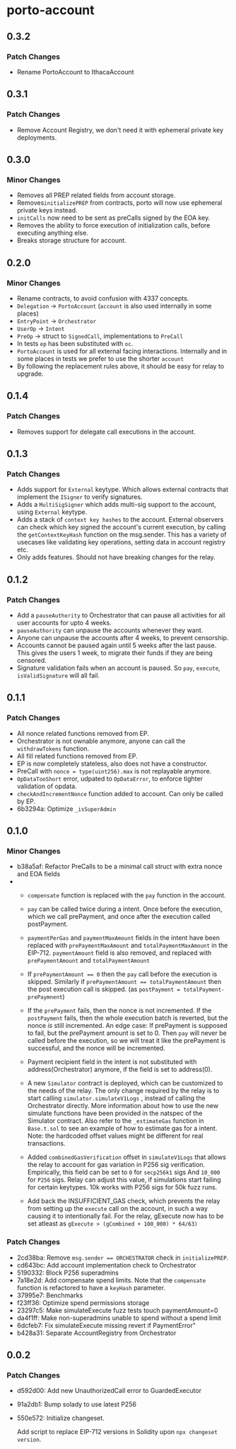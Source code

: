 # porto-account

## 0.3.2

### Patch Changes

- Rename PortoAccount to IthacaAccount

## 0.3.1

### Patch Changes

- Remove Account Registry, we don't need it with ephemeral private key deployments.

## 0.3.0

### Minor Changes

- Removes all PREP related fields from account storage.
- Removes`initializePREP` from contracts, porto will now use ephemeral private keys instead.
- `initCalls` now need to be sent as preCalls signed by the EOA key.
- Removes the ability to force execution of initialization calls, before executing anything else.
- Breaks storage structure for account.

## 0.2.0

### Minor Changes

- Rename contracts, to avoid confusion with 4337 concepts.
- `Delegation` -> `PortoAccount` (`account` is also used internally in some places)
- `EntryPoint` -> `Orchestrator`
- `UserOp` -> `Intent`
- `PreOp` -> struct to `SignedCall`, implementations to `PreCall`
- In tests `ep` has been substituted with `oc`.
- `PortoAccount` is used for all external facing interactions.
  Internally and in some places in tests we prefer to use the shorter `account`
- By following the replacement rules above, it should be easy for relay to upgrade.

## 0.1.4

### Patch Changes

- Removes support for delegate call executions in the account.

## 0.1.3

### Patch Changes

- Adds support for `External` keytype. Which allows external contracts that implement the `ISigner`
  to verify signatures.
- Adds a `MultiSigSigner` which adds multi-sig support to the account, using `External` keytype.
- Adds a stack of `context key hashes` to the account. External observers can check which key signed
  the account's current execution, by calling the `getContextKeyHash` function on the msg.sender.
  This has a variety of usecases like validating key operations, setting data in account registry etc.
- Only adds features. Should not have breaking changes for the relay.

## 0.1.2

### Patch Changes

- Add a `pauseAuthority` to Orchestrator that can pause all activities for all user accounts for upto 4 weeks.
- `pauseAuthority` can unpause the accounts whenever they want.
- Anyone can unpause the accounts after 4 weeks, to prevent censorship.
- Accounts cannot be paused again until 5 weeks after the last pause.
  This gives the users 1 week, to migrate their funds if they are being censored.
- Signature validation fails when an account is paused. So `pay`, `execute`, `isValidSignature` will all fail.

## 0.1.1

### Patch Changes

- All nonce related functions removed from EP.
- Orchestrator is not ownable anymore, anyone can call the `withdrawTokens` function.
- All fill related functions removed from EP.
- EP is now completely stateless, also does not have a constructor.
- PreCall with `nonce = type(uint256).max` is not replayable anymore.
- `OpDataTooShort` error, udpated to `OpDataError`, to enforce tighter validation of opdata.
- `checkAndIncrementNonce` function added to account. Can only be called by EP.
- 6b3294a: Optimize `_isSuperAdmin`

## 0.1.0

### Minor Changes

- b38a5af: Refactor PreCalls to be a minimal call struct with extra nonce and EOA fields
- - `compensate` function is replaced with the `pay` function in the account.
  - `pay` can be called twice during a intent. Once before the execution, which we call prePayment, and once after the execution called postPayment.

  - `paymentPerGas` and `paymentMaxAmount` fields in the intent have been replaced with `prePaymentMaxAmount` and `totalPaymentMaxAmount` in the EIP-712.
    `paymentAmount` field is also removed, and replaced with `prePaymentAmount` and `totalPaymentAmount`

  - If `prePaymentAmount == 0` then the `pay` call before the execution is skipped. Similarly if `prePaymentAmount == totalPaymentAmount` then the post execution call is skipped.
    (as `postPayment = totalPayment-prePaymnent`)

  - If the `prePayment` fails, then the nonce is not incremented. If the `postPayment` fails, then the whole execution batch is reverted, but the nonce _is_ still incremented.
    An edge case: If prePayment is supposed to fail, but the prePayment amount is set to 0. Then `pay` will never be called before the execution, so we will treat it like the prePayment is successful, and the nonce will be incremented.

  - Payment recipient field in the intent is not substituted with address(Orchestrator) anymore, if the field is set to address(0).

  - A new `Simulator` contract is deployed, which can be customized to the needs of the relay.
    The only change required by the relay is to start calling `simulator.simulateV1Logs` , instead of calling the Orchestrator directly.
    More information about how to use the new simulate functions have been provided in the natspec of the Simulator contract.
    Also refer to the `_estimateGas` function in `Base.t.sol` to see an example of how to estimate gas for a intent.
    Note: the hardcoded offset values might be different for real transactions.

  - Added `combinedGasVerification` offset in `simulateV1Logs` that allows the relay to account for gas variation in P256 sig verification.
    Empirically, this field can be set to `0` for `secp256k1` sigs
    And `10_000` for `P256` sigs. Relay can adjust this value, if simulations start failing for certain keytypes. 10k works with P256 sigs for 50k fuzz runs.

  - Add back the INSUFFICIENT_GAS check, which prevents the relay from setting up the `execute` call on the
    account, in such a way causing it to intentionally fail.
    For the relay, gExecute now has to be set atleast as `gExecute > (gCombined + 100_000) * 64/63)`

### Patch Changes

- 2cd38ba: Remove `msg.sender == ORCHESTRATOR` check in `initializePREP`.
- cd643bc: Add account implementation check to Orchestrator
- 5190332: Block P256 superadmins
- 7a18e2d: Add compensate spend limits. Note that the `compensate` function is refactored to have a `keyHash` parameter.
- 37995e7: Benchmarks
- f23ff36: Optimize spend permissions storage
- 23297c5: Make simulateExecute fuzz tests touch paymentAmount=0
- da4f1ff: Make non-superadmins unable to spend without a spend limit
- 6dcfeb7: Fix simulateExecute missing revert if PaymentError"
- b428a31: Separate AccountRegistry from Orchestrator

## 0.0.2

### Patch Changes

- d592d00: Add new UnauthorizedCall error to GuardedExecutor
- 91a2db1: Bump solady to use latest P256
- 550e572: Initialize changeset.

  Add script to replace EIP-712 versions in Solidity upon `npx changeset version`.
